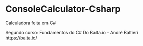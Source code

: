 # ConsoleCalculator-Csharp
Calculadora feita em C#

Segundo curso: Fundamentos do C#
Do Balta.io - André Baltieri
https://balta.io/
